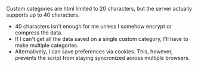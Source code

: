 Custom categories are html limited to 20 characters, but the server actually supports up to 40 characters.
* 40 characters isn't enough for me unless I somehow encrypt or compress the data.
* If I can't get all the data saved on a single custom category, I'll have to make multiple categories.
 * Alternatively, I can save preferences via cookies. This, however, prevents the script from staying syncronized across multiple browsers.
